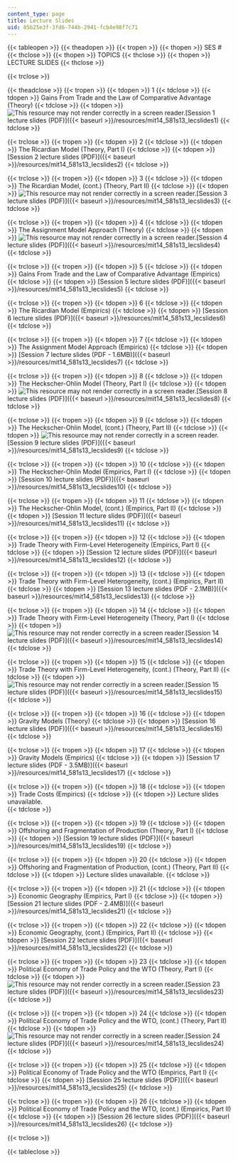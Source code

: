 ```yaml
---
content_type: page
title: Lecture Slides
uid: 85b25e3f-3fd6-744b-2941-fcb4e98f7c71
---
```


{{< tableopen >}}
{{< theadopen >}}
{{< tropen >}}
{{< thopen >}}
SES #
{{< thclose >}}
{{< thopen >}}
TOPICS
{{< thclose >}}
{{< thopen >}}
LECTURE SLIDES
{{< thclose >}}

{{< trclose >}}

{{< theadclose >}}
{{< tropen >}}
{{< tdopen >}}
1
{{< tdclose >}}
{{< tdopen >}}
Gains From Trade and the Law of Comparative Advantage (Theory)
{{< tdclose >}}
{{< tdopen >}}
![This resource may not render correctly in a screen reader.](/images/inacessible.gif)[Session 1 lecture slides (PDF)]({{< baseurl >}}/resources/mit14_581s13_lecslides1)
{{< tdclose >}}

{{< trclose >}}
{{< tropen >}}
{{< tdopen >}}
2
{{< tdclose >}}
{{< tdopen >}}
The Ricardian Model (Theory, Part I)
{{< tdclose >}}
{{< tdopen >}}
[Session 2 lecture slides (PDF)]({{< baseurl >}}/resources/mit14_581s13_lecslides2)
{{< tdclose >}}

{{< trclose >}}
{{< tropen >}}
{{< tdopen >}}
3
{{< tdclose >}}
{{< tdopen >}}
The Ricardian Model, (cont.) (Theory, Part II)
{{< tdclose >}}
{{< tdopen >}}
![This resource may not render correctly in a screen reader.](/images/inacessible.gif)[Session 3 lecture slides (PDF)]({{< baseurl >}}/resources/mit14_581s13_lecslides3)
{{< tdclose >}}

{{< trclose >}}
{{< tropen >}}
{{< tdopen >}}
4
{{< tdclose >}}
{{< tdopen >}}
The Assignment Model Approach (Theory)
{{< tdclose >}}
{{< tdopen >}}
![This resource may not render correctly in a screen reader.](/images/inacessible.gif)[Session 4 lecture slides (PDF)]({{< baseurl >}}/resources/mit14_581s13_lecslides4)
{{< tdclose >}}

{{< trclose >}}
{{< tropen >}}
{{< tdopen >}}
5
{{< tdclose >}}
{{< tdopen >}}
Gains From Trade and the Law of Comparative Advantage (Empirics)
{{< tdclose >}}
{{< tdopen >}}
[Session 5 lecture slides (PDF)]({{< baseurl >}}/resources/mit14_581s13_lecslides5)
{{< tdclose >}}

{{< trclose >}}
{{< tropen >}}
{{< tdopen >}}
6
{{< tdclose >}}
{{< tdopen >}}
The Ricardian Model (Empirics)
{{< tdclose >}}
{{< tdopen >}}
[Session 6 lecture slides (PDF)]({{< baseurl >}}/resources/mit14_581s13_lecslides6)
{{< tdclose >}}

{{< trclose >}}
{{< tropen >}}
{{< tdopen >}}
7
{{< tdclose >}}
{{< tdopen >}}
The Assignment Model Approach (Empirics)
{{< tdclose >}}
{{< tdopen >}}
[Session 7 lecture slides (PDF - 1.6MB)]({{< baseurl >}}/resources/mit14_581s13_lecslides7)
{{< tdclose >}}

{{< trclose >}}
{{< tropen >}}
{{< tdopen >}}
8
{{< tdclose >}}
{{< tdopen >}}
The Heckscher-Ohlin Model (Theory, Part I)
{{< tdclose >}}
{{< tdopen >}}
![This resource may not render correctly in a screen reader.](/images/inacessible.gif)[Session 8 lecture slides (PDF)]({{< baseurl >}}/resources/mit14_581s13_lecslides8)
{{< tdclose >}}

{{< trclose >}}
{{< tropen >}}
{{< tdopen >}}
9
{{< tdclose >}}
{{< tdopen >}}
The Heckscher-Ohlin Model, (cont.) (Theory, Part II)
{{< tdclose >}}
{{< tdopen >}}
![This resource may not render correctly in a screen reader.](/images/inacessible.gif)[Session 9 lecture slides (PDF)]({{< baseurl >}}/resources/mit14_581s13_lecslides9)
{{< tdclose >}}

{{< trclose >}}
{{< tropen >}}
{{< tdopen >}}
10
{{< tdclose >}}
{{< tdopen >}}
The Heckscher-Ohlin Model (Empirics, Part I)
{{< tdclose >}}
{{< tdopen >}}
[Session 10 lecture slides (PDF)]({{< baseurl >}}/resources/mit14_581s13_lecslides10)
{{< tdclose >}}

{{< trclose >}}
{{< tropen >}}
{{< tdopen >}}
11
{{< tdclose >}}
{{< tdopen >}}
The Heckscher-Ohlin Model, (cont.) (Empirics, Part II)
{{< tdclose >}}
{{< tdopen >}}
[Session 11 lecture slides (PDF)]({{< baseurl >}}/resources/mit14_581s13_lecslides11)
{{< tdclose >}}

{{< trclose >}}
{{< tropen >}}
{{< tdopen >}}
12
{{< tdclose >}}
{{< tdopen >}}
Trade Theory with Firm-Level Heterogeneity (Empirics, Part I)
{{< tdclose >}}
{{< tdopen >}}
[Session 12 lecture slides (PDF)]({{< baseurl >}}/resources/mit14_581s13_lecslides12)
{{< tdclose >}}

{{< trclose >}}
{{< tropen >}}
{{< tdopen >}}
13
{{< tdclose >}}
{{< tdopen >}}
Trade Theory with Firm-Level Heterogeneity, (cont.) (Empirics, Part II)
{{< tdclose >}}
{{< tdopen >}}
[Session 13 lecture slides (PDF - 2.1MB)]({{< baseurl >}}/resources/mit14_581s13_lecslides13)
{{< tdclose >}}

{{< trclose >}}
{{< tropen >}}
{{< tdopen >}}
14
{{< tdclose >}}
{{< tdopen >}}
Trade Theory with Firm-Level Heterogeneity (Theory, Part I)
{{< tdclose >}}
{{< tdopen >}}
![This resource may not render correctly in a screen reader.](/images/inacessible.gif)[Session 14 lecture slides (PDF)]({{< baseurl >}}/resources/mit14_581s13_lecslides14)
{{< tdclose >}}

{{< trclose >}}
{{< tropen >}}
{{< tdopen >}}
15
{{< tdclose >}}
{{< tdopen >}}
Trade Theory with Firm-Level Heterogeneity, (cont.) (Theory, Part II)
{{< tdclose >}}
{{< tdopen >}}
![This resource may not render correctly in a screen reader.](/images/inacessible.gif)[Session 15 lecture slides (PDF)]({{< baseurl >}}/resources/mit14_581s13_lecslides15)
{{< tdclose >}}

{{< trclose >}}
{{< tropen >}}
{{< tdopen >}}
16
{{< tdclose >}}
{{< tdopen >}}
Gravity Models (Theory)
{{< tdclose >}}
{{< tdopen >}}
[Session 16 lecture slides (PDF)]({{< baseurl >}}/resources/mit14_581s13_lecslides16)
{{< tdclose >}}

{{< trclose >}}
{{< tropen >}}
{{< tdopen >}}
17
{{< tdclose >}}
{{< tdopen >}}
Gravity Models (Empirics)
{{< tdclose >}}
{{< tdopen >}}
[Session 17 lecture slides (PDF - 3.5MB)]({{< baseurl >}}/resources/mit14_581s13_lecslides17)
{{< tdclose >}}

{{< trclose >}}
{{< tropen >}}
{{< tdopen >}}
18
{{< tdclose >}}
{{< tdopen >}}
Trade Costs (Empirics)
{{< tdclose >}}
{{< tdopen >}}
Lecture slides unavailable.   
{{< tdclose >}}

{{< trclose >}}
{{< tropen >}}
{{< tdopen >}}
19
{{< tdclose >}}
{{< tdopen >}}
Offshoring and Fragmentation of Production (Theory, Part I)
{{< tdclose >}}
{{< tdopen >}}
[Session 19 lecture slides (PDF)]({{< baseurl >}}/resources/mit14_581s13_lecslides19)
{{< tdclose >}}

{{< trclose >}}
{{< tropen >}}
{{< tdopen >}}
20
{{< tdclose >}}
{{< tdopen >}}
Offshoring and Fragmentation of Production, (cont.) (Theory, Part II)
{{< tdclose >}}
{{< tdopen >}}
Lecture slides unavailable.
{{< tdclose >}}

{{< trclose >}}
{{< tropen >}}
{{< tdopen >}}
21
{{< tdclose >}}
{{< tdopen >}}
Economic Geography (Empirics, Part I)
{{< tdclose >}}
{{< tdopen >}}
[Session 21 lecture slides (PDF - 2.4MB)]({{< baseurl >}}/resources/mit14_581s13_lecslides21)
{{< tdclose >}}

{{< trclose >}}
{{< tropen >}}
{{< tdopen >}}
22
{{< tdclose >}}
{{< tdopen >}}
Economic Geography, (cont.) (Empirics, Part II)
{{< tdclose >}}
{{< tdopen >}}
[Session 22 lecture slides (PDF)]({{< baseurl >}}/resources/mit14_581s13_lecslides22)
{{< tdclose >}}

{{< trclose >}}
{{< tropen >}}
{{< tdopen >}}
23
{{< tdclose >}}
{{< tdopen >}}
Political Economy of Trade Policy and the WTO (Theory, Part I)
{{< tdclose >}}
{{< tdopen >}}
![This resource may not render correctly in a screen reader.](/images/inacessible.gif)[Session 23 lecture slides (PDF)]({{< baseurl >}}/resources/mit14_581s13_lecslides23)
{{< tdclose >}}

{{< trclose >}}
{{< tropen >}}
{{< tdopen >}}
24
{{< tdclose >}}
{{< tdopen >}}
Political Economy of Trade Policy and the WTO, (cont.) (Theory, Part II)
{{< tdclose >}}
{{< tdopen >}}
![This resource may not render correctly in a screen reader.](/images/inacessible.gif)[Session 24 lecture slides (PDF)]({{< baseurl >}}/resources/mit14_581s13_lecslides24)
{{< tdclose >}}

{{< trclose >}}
{{< tropen >}}
{{< tdopen >}}
25
{{< tdclose >}}
{{< tdopen >}}
Political Economy of Trade Policy and the WTO (Empirics, Part I)
{{< tdclose >}}
{{< tdopen >}}
[Session 25 lecture slides (PDF)]({{< baseurl >}}/resources/mit14_581s13_lecslides25)
{{< tdclose >}}

{{< trclose >}}
{{< tropen >}}
{{< tdopen >}}
26
{{< tdclose >}}
{{< tdopen >}}
Political Economy of Trade Policy and the WTO, (cont.) (Empirics, Part II)
{{< tdclose >}}
{{< tdopen >}}
[Session 26 lecture slides (PDF)]({{< baseurl >}}/resources/mit14_581s13_lecslides26)
{{< tdclose >}}

{{< trclose >}}

{{< tableclose >}}